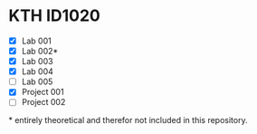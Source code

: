 # KTH ID1020

- [x] Lab 001
- [x] Lab 002*
- [x] Lab 003
- [x] Lab 004
- [ ] Lab 005
- [x] Project 001
- [ ] Project 002

\* entirely theoretical and therefor not included in this repository.
